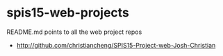 # spis15-web-projects
README.md points to all the web project repos

* http://github.com/christiancheng/SPIS15-Project-web-Josh-Christian

